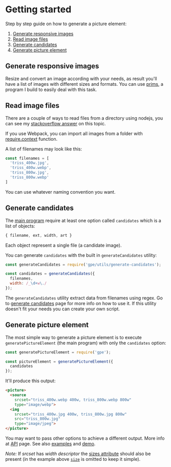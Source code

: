 # Getting started

Step by step guide on how to generate a picture element:

1. [Generate responsive images](#generate-responsive-images)
2. [Read image files](#read-image-files)
3. [Generate candidates](#generate-candidates)
4. [Generate picture element](#generate-picture-element)

## Generate responsive images

Resize and convert an image according with your needs, as result you'll have a list of images with different sizes and formats. You can use [prims](https://github.com/pldg/prims), a program I build to easily deal with this task.

## Read image files

There are a couple of ways to read files from a directory using nodejs, you can see my [stackoverflow answer](https://stackoverflow.com/a/49601340/) on this topic.

If you use Webpack, you can import all images from a folder with [require.context](https://github.com/pldg/learn-webpack/tree/master/require-context) function.

A list of filenames may look like this:

```js
const filenames = [
  'triss_400w.jpg',
  'triss_400w.webp',
  'triss_800w.jpg',
  'triss_800w.webp'
]
```

You can use whatever naming convention you want.

## Generate candidates

The [main program](#generate-picture-element) require at least one option called `candidates` which is a list of objects:

```js
{ filename, ext, width, art }
```

Each object represent a single file (a candidate image).

You can generate `candidates` with the built in `generateCandidates` utility:

```js
const generateCandidates = require('gpe/utils/generate-candidates');

const candidates = generateCandidates({
  filenames,
  width: /_\d+w\./
});
```

The `generateCandidates` utility extract data from filenames using regex. Go to [generate candidates](generate-candidates.md) page for more info on how to use it. If this utility doesn't fit your needs you can create your own script.

## Generate picture element

The most simple way to generate a picture element is to execute `generatePictureElement` (the main program) with only the `candidates` option:

```js
const generatePictureElement = require('gpe');

const pictureElement = generatePictureElement({
  candidates
});
```

It'll produce this output:

```html
<picture>
  <source
    srcset="triss_400w.webp 400w, triss_800w.webp 800w"
    type="image/webp">
  <img
    srcset="triss_400w.jpg 400w, triss_800w.jpg 800w"
    src="triss_800w.jpg"
    type="image/jpeg">
</picture>
```

You may want to pass other options to achieve a different output. More info at [API](./api.md) page. See also [examples](examples.md) and [demo](../demo/).

*Note:* If *srcset* has *width descriptor* the [sizes attribute](https://html.spec.whatwg.org/multipage/embedded-content.html#attr-img-sizes) should also be present (in the example above [`size`](api.md#optionsbreakpointssize) is omitted to keep it simple).
